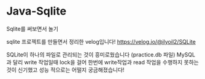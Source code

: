 # Java-Sqlite
Sqlite를 써보면서 놀기

sqlite 프로젝트를 만들면서 정리한 velog입니다!
https://velog.io/@ilyoil2/SQLite

SQLite이 하나의 파일로 관리되는 것이 흥미로웠습니다 (practice.db 파일)
MySQL과 달리 write 작업일때 lock을 걸어 한번에 write작업과 read 작업을 수행하지 못하는 것이 신기했고 성능 적으로는 어떨지 궁금해졌습니다!
